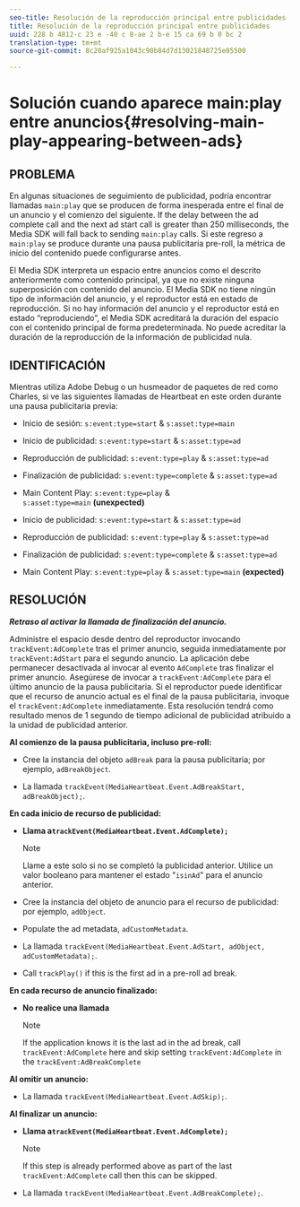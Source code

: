```yaml
---
seo-title: Resolución de la reproducción principal entre publicidades
title: Resolución de la reproducción principal entre publicidades
uuid: 228 b 4812-c 23 e -40 c 8-ae 2 b-e 15 ca 69 b 0 bc 2
translation-type: tm+mt
source-git-commit: 8c20af925a1043c90b84d7d13021848725e05500

---
```



# Solución cuando aparece main:play entre anuncios{#resolving-main-play-appearing-between-ads}

## PROBLEMA

En algunas situaciones de seguimiento de publicidad, podría encontrar llamadas `main:play` que se producen de forma inesperada entre el final de un anuncio y el comienzo del siguiente. If the delay between the ad complete call and the next ad start call is greater than 250 milliseconds, the Media SDK will fall back to sending `main:play` calls. Si este regreso a `main:play` se produce durante una pausa publicitaria pre-roll, la métrica de inicio del contenido puede configurarse antes.

El Media SDK interpreta un espacio entre anuncios como el descrito anteriormente como contenido principal, ya que no existe ninguna superposición con contenido del anuncio. El Media SDK no tiene ningún tipo de información del anuncio, y el reproductor está en estado de reproducción. Si no hay información del anuncio y el reproductor está en estado “reproduciendo”, el Media SDK acreditará la duración del espacio con el contenido principal de forma predeterminada. No puede acreditar la duración de la reproducción de la información de publicidad nula.

## IDENTIFICACIÓN

Mientras utiliza Adobe Debug o un husmeador de paquetes de red como Charles, si ve las siguientes llamadas de Heartbeat en este orden durante una pausa publicitaria previa:

* Inicio de sesión: `s:event:type=start` &amp; `s:asset:type=main`
* Inicio de publicidad: `s:event:type=start` &amp; `s:asset:type=ad`
* Reproducción de publicidad: `s:event:type=play` &amp; `s:asset:type=ad`
* Finalización de publicidad: `s:event:type=complete` &amp; `s:asset:type=ad`
* Main Content Play: `s:event:type=play` &amp; `s:asset:type=main` **(unexpected)**

* Inicio de publicidad: `s:event:type=start` &amp; `s:asset:type=ad`
* Reproducción de publicidad: `s:event:type=play` &amp; `s:asset:type=ad`
* Finalización de publicidad: `s:event:type=complete` &amp; `s:asset:type=ad`
* Main Content Play: `s:event:type=play` &amp; `s:asset:type=main` **(expected)**

## RESOLUCIÓN

***Retraso al activar la llamada de finalización del anuncio.***

Administre el espacio desde dentro del reproductor invocando `trackEvent:AdComplete` tras el primer anuncio, seguida inmediatamente por `trackEvent:AdStart` para el segundo anuncio. La aplicación debe permanecer desactivada al invocar al evento `AdComplete` tras finalizar el primer anuncio. Asegúrese de invocar a `trackEvent:AdComplete` para el último anuncio de la pausa publicitaria. Si el reproductor puede identificar que el recurso de anuncio actual es el final de la pausa publicitaria, invoque el `trackEvent:AdComplete` inmediatamente. Esta resolución tendrá como resultado menos de 1 segundo de tiempo adicional de publicidad atribuido a la unidad de publicidad anterior.

**Al comienzo de la pausa publicitaria, incluso pre-roll:**

* Cree la instancia del objeto `adBreak` para la pausa publicitaria; por ejemplo, `adBreakObject`.

* La llamada `trackEvent(MediaHeartbeat.Event.AdBreakStart, adBreakObject);`.

**En cada inicio de recurso de publicidad:**

* **Llama a`trackEvent(MediaHeartbeat.Event.AdComplete);`**

   >[!NOTE]
   >
   >Llame a este solo si no se completó la publicidad anterior. Utilice un valor booleano para mantener el estado "`isinAd`" para el anuncio anterior.

* Cree la instancia del objeto de anuncio para el recurso de publicidad: por ejemplo, `adObject`.
* Populate the ad metadata, `adCustomMetadata`.
* La llamada `trackEvent(MediaHeartbeat.Event.AdStart, adObject, adCustomMetadata);`.
* Call `trackPlay()` if this is the first ad in a pre-roll ad break.

**En cada recurso de anuncio finalizado:**

* **No realice una llamada**

   >[!NOTE]
   >
   >If the application knows it is the last ad in the ad break, call `trackEvent:AdComplete` here and skip setting `trackEvent:AdComplete` in the `trackEvent:AdBreakComplete`

**Al omitir un anuncio:**

* La llamada `trackEvent(MediaHeartbeat.Event.AdSkip);`.

**Al finalizar un anuncio:**

* **Llama a`trackEvent(MediaHeartbeat.Event.AdComplete);`**

   >[!NOTE]
   >
   >If this step is already performed above as part of the last `trackEvent:AdComplete` call then this can be skipped.

* La llamada `trackEvent(MediaHeartbeat.Event.AdBreakComplete);`.

